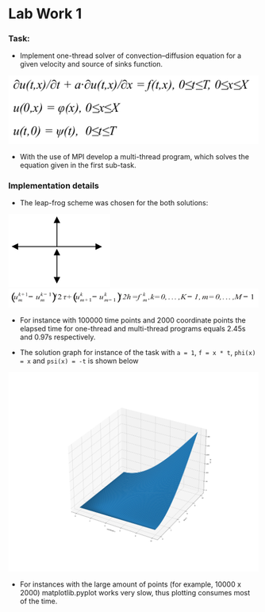 # Lab Work 1

### Task:
* Implement one-thread solver of convection–diffusion equation for a given velocity and source of sinks function.

![](images/equation.png?raw=true)
* With the use of MPI develop a multi-thread program, which solves the equation given in the first sub-task.
### Implementation details
* The leap-frog scheme was chosen for the both solutions:
  
![](images/scheme.png?raw=true)
![](images/formula.png?raw=true)

* For instance with 100000 time points and 2000 coordinate points the elapsed time for one-thread and multi-thread programs equals 2.45s and 0.97s respectively.

* The solution graph for instance of the task with `a = 1`, `f = x * t`, `phi(x) = x` and `psi(x) = -t` is shown below

![](images/graph.png?raw=true)

* For instances with the large amount of points (for example, 10000 x 2000) matplotlib.pyplot works very slow, thus plotting consumes most of the time.
